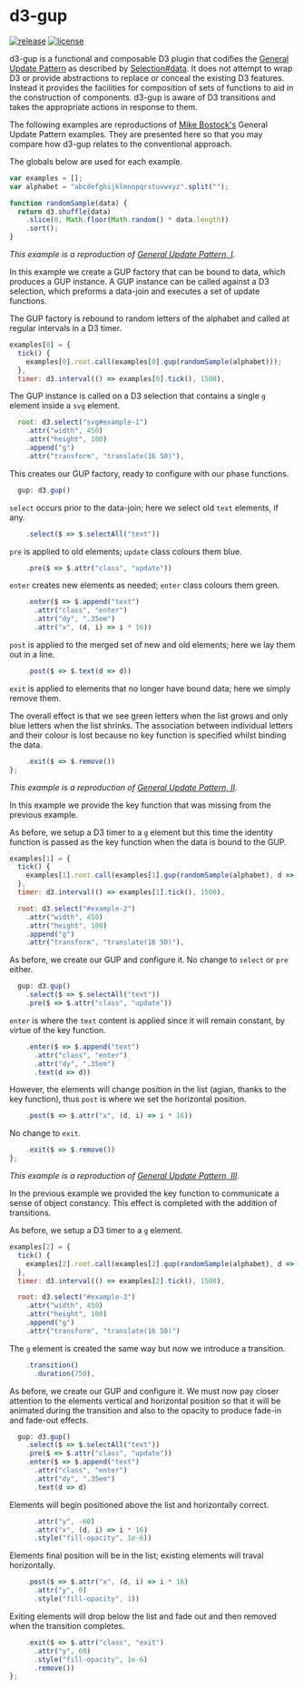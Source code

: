 # d3-gup

[![release](https://img.shields.io/npm/v/d3-gup.svg)](https://www.npmjs.com/package/d3-gup)
[![license](https://img.shields.io/npm/l/d3-gup.svg)](https://opensource.org/licenses/BSD-3-Clause)

d3-gup is a functional and composable D3 plugin that codifies the [General
Update Pattern][gup-1] as described by [Selection#data][selection_data]. It
does not attempt to wrap D3 or provide abstractions to replace or conceal the
existing D3 features. Instead it provides the facilities for composition of
sets of functions to aid in the construction of components. d3-gup is aware
of D3 transitions and takes the appropriate actions in response to them.

The following examples are reproductions of [Mike Bostock's][mike] General
Update Pattern examples. They are presented here so that you may compare how
d3-gup relates to the conventional approach.

The globals below are used for each example.

```javascript
var examples = [];
var alphabet = "abcdefghijklmnopqrstuvwxyz".split("");

function randomSample(data) {
  return d3.shuffle(data)
    .slice(0, Math.floor(Math.random() * data.length))
    .sort();
}
```

*This example is a reproduction of [General Update Pattern, I][gup-1].*

In this example we create a GUP factory that can be bound to data, which
produces a GUP instance. A GUP instance can be called against a D3 selection,
which preforms a data-join and executes a set of update functions.

The GUP factory is rebound to random letters of the alphabet and called at
regular intervals in a D3 timer.

```javascript
examples[0] = {
  tick() {
    examples[0].root.call(examples[0].gup(randomSample(alphabet)));
  },
  timer: d3.interval(() => examples[0].tick(), 1500),
```

The GUP instance is called on a D3 selection that contains a single `g`
element inside a `svg` element.

```javascript
  root: d3.select("svg#example-1")
    .attr("width", 450)
    .attr("height", 100)
    .append("g")
    .attr("transform", "translate(16 50)"),
```

This creates our GUP factory, ready to configure with our phase functions.

```javascript
  gup: d3.gup()
```

`select` occurs prior to the data-join; here we select old `text` elements,
if any.

```javascript
    .select($ => $.selectAll("text"))
```

`pre` is applied to old elements; `update` class colours them blue.

```javascript
    .pre($ => $.attr("class", "update"))
```

`enter` creates new elements as needed; `enter` class colours them green.

```javascript
    .enter($ => $.append("text")
      .attr("class", "enter")
      .attr("dy", ".35em")
      .attr("x", (d, i) => i * 16))
```

`post` is applied to the merged set of new and old elements; here we lay them
out in a line.

```javascript
    .post($ => $.text(d => d))
```

`exit` is applied to elements that no longer have bound data; here we simply
remove them.

The overall effect is that we see green letters when the list grows and only
blue letters when the list shrinks. The association between individual
letters and their colour is lost because no key function is specified whilst
binding the data.

```javascript
    .exit($ => $.remove())
};
```

*This example is a reproduction of [General Update Pattern, II][gup-2].*

In this example we provide the key function that was missing from the
previous example.

As before, we setup a D3 timer to a `g` element but this time the identity
function is passed as the key function when the data is bound to the GUP.

```javascript
examples[1] = {
  tick() {
    examples[1].root.call(examples[1].gup(randomSample(alphabet), d => d));
  },
  timer: d3.interval(() => examples[1].tick(), 1500),

  root: d3.select("#example-2")
    .attr("width", 450)
    .attr("height", 100)
    .append("g")
    .attr("transform", "translate(16 50)"),
```

As before, we create our GUP and configure it. No change to `select` or `pre`
either.

```javascript
  gup: d3.gup()
    .select($ => $.selectAll("text"))
    .pre($ => $.attr("class", "update"))
```

`enter` is where the `text` content is applied since it will remain constant,
by virtue of the key function.

```javascript
    .enter($ => $.append("text")
      .attr("class", "enter")
      .attr("dy", ".35em")
      .text(d => d))
```

However, the elements will change position in the list (agian, thanks to the
key function), thus `post` is where we set the horizontal position.

```javascript
    .post($ => $.attr("x", (d, i) => i * 16))
```

No change to `exit`.

```javascript
    .exit($ => $.remove())
};
```

*This example is a reproduction of [General Update Pattern, III][gup-3].*

In the previous example we provided the key function to communicate a sense
of object constancy.  This effect is completed with the addition of
transitions.

As before, we setup a D3 timer to a `g` element.

```javascript
examples[2] = {
  tick() {
    examples[2].root.call(examples[2].gup(randomSample(alphabet), d => d));
  },
  timer: d3.interval(() => examples[2].tick(), 1500),

  root: d3.select("#example-3")
    .attr("width", 450)
    .attr("height", 100)
    .append("g")
    .attr("transform", "translate(16 50)")
```

The `g` element is created the same way but now we introduce a transition.

```javascript
    .transition()
      .duration(750),
```

As before, we create our GUP and configure it.  We must now pay closer
attention to the elements vertical and horizontal position so that it will be
animated during the transition and also to the opacity to produce fade-in and
fade-out effects.

```javascript
  gup: d3.gup()
    .select($ => $.selectAll("text"))
    .pre($ => $.attr("class", "update"))
    .enter($ => $.append("text")
      .attr("class", "enter")
      .attr("dy", ".35em")
      .text(d => d)
```

Elements will begin positioned above the list and horizontally correct.

```javascript
      .attr("y", -60)
      .attr("x", (d, i) => i * 16)
      .style("fill-opacity", 1e-6))
```

Elements final position will be in the list; existing elements will traval
horizontally.

```javascript
    .post($ => $.attr("x", (d, i) => i * 16)
      .attr("y", 0)
      .style("fill-opacity", 1))
```

Exiting elements will drop below the list and fade out and then removed when
the transition completes.

```javascript
    .exit($ => $.attr("class", "exit")
      .attr("y", 60)
      .style("fill-opacity", 1e-6)
      .remove())
};
```

[selection_data]: https://github.com/d3/d3-selection#selection_data "Selection#data (d3-selection)"
[mike]: https://bl.ocks.org/mbostock "Mike Bostock's Blocks"
[gup-1]: https://bl.ocks.org/mbostock/3808218 "Mike Bostock's Block 3808218"
[gup-2]: https://bl.ocks.org/mbostock/3808221 "Mike Bostock's Block 3808221"
[gup-3]: https://bl.ocks.org/mbostock/3808234 "Mike Bostock's Block 3808234"
